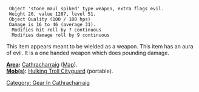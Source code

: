 ` Object 'stone maul spiked' type weapon, extra flags evil.`  
` Weight 20, value 1287, level 51.`  
` Object Quality (100 / 100 hps)`  
` Damage is 16 to 46 (average 31).`  
`  Modifies hit roll by 7 continuous`  
`  Modifies damage roll by 9 continuous`

This item appears meant to be wielded as a weapon. This item has an aura
of evil. It is a one handed weapon which does pounding damage.

**[Area](:Category:_Areas "wikilink"):**
[Cathracharraig](:Category:_Cathracharraig "wikilink")
([Map](Cathracharraig_Map "wikilink")).  
**[Mob(s)](:Category:_Mobs "wikilink"):** [Hulking Troll
Cityguard](Hulking_Troll_Cityguard "wikilink") (portable).  

[Category: Gear In
Cathracharraig](Category:_Gear_In_Cathracharraig "wikilink")

